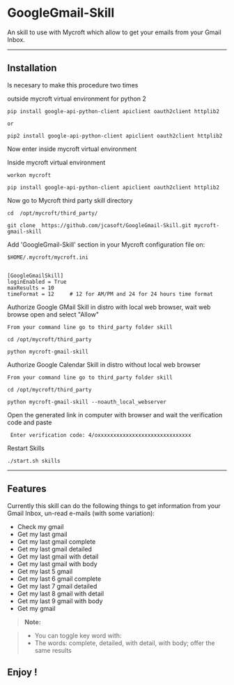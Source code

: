 **GoogleGmail-Skill**
===================


An skill to use with Mycroft which allow to get your emails from your Gmail Inbox.

----------


Installation
-------------------
Is necesary to make this procedure two times

outside mycroft virtual environment for python 2

    pip install google-api-python-client apiclient oauth2client httplib2
	
    or 

    pip2 install google-api-python-client apiclient oauth2client httplib2


Now enter inside mycroft virtual environment

Inside mycroft virtual environment

    workon mycroft

    pip install google-api-python-client apiclient oauth2client httplib2


Now go to Mycroft third party skill directory

    cd  /opt/mycroft/third_party/

    git clone  https://github.com/jcasoft/GoogleGmail-Skill.git mycroft-gmail-skill

<i class="icon-cog"></i>Add 'GoogleGmail-Skill' section in your Mycroft configuration file on:

    $HOME/.mycroft/mycroft.ini


	[GoogleGmailSkill]
	loginEnabled = True
	maxResults = 10
	timeFormat = 12		# 12 for AM/PM and 24 for 24 hours time format


Authorize Google GMail Skill in distro with local web browser, wait web browse open and select "Allow"

    From your command line go to third_party folder skill

    cd /opt/mycroft/third_party

    python mycroft-gmail-skill

	
Authorize Google Calendar Skill in distro without local web browser

    From your command line go to third_party folder skill

    cd /opt/mycroft/third_party

    python mycroft-gmail-skill --noauth_local_webserver

Open the generated link in computer with browser and wait the verification code and paste

     Enter verification code: 4/oxxxxxxxxxxxxxxxxxxxxxxxxxxxxxx   



Restart Skills

    ./start.sh skills

----------


Features
--------------------

Currently this skill can do the following things to get information from your Gmail Inbox, un-read e-mails (with some variation):

- Check my gmail
- Get my last gmail
- Get my last gmail complete 
- Get my last gmail detailed
- Get my last gmail with detail 
- Get my last gmail with body   
- Get my last 5 gmail
- Get my last 6 gmail complete 
- Get my last 7 gmail detailed
- Get my last 8 gmail with detail 
- Get my last 9 gmail with body
- Get my gmail


> **Note:**

> - You can toggle key word with:
> - The words: complete, detailed, with detail, with body; offer the same results




**Enjoy !**
--------